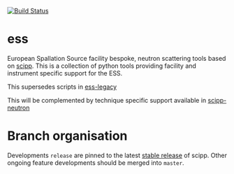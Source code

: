 [![Build Status](https://dev.azure.com/scipp/ess/_apis/build/status/Master?branchName=master)](https://dev.azure.com/scipp/ess/_build/latest?definitionId=27&branchName=master)

# ess

European Spallation Source facility bespoke, neutron scattering tools based on [scipp](https://github.com/scipp/scipp). This is a collection of python tools providing facility and instrument specific support for the ESS.

This supersedes scripts in [ess-legacy](https://github.com/scipp/ess-legacy)

This will be complemented by technique specific support available in [scipp-neutron](https://github.com/scipp/scipp-neutron)

# Branch organisation

Developments `release` are pinned to the latest [stable release](https://github.com/scipp/scipp/tags) of scipp. Other ongoing feature developments should be merged into `master`.
